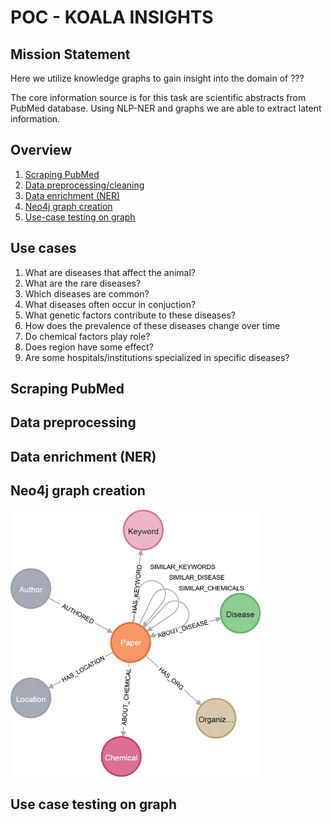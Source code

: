 # POC - KOALA INSIGHTS

## Mission Statement
Here we utilize knowledge graphs to gain insight into the domain of ???

The core information source is for this task are scientific abstracts from PubMed database. Using NLP-NER and graphs we are able to extract latent information.

## Overview

1. [Scraping PubMed](#Mission-Statement)
1. [Data preprocessing/cleaning](#Data-preprocessing)
1. [Data enrichment (NER)](#Data-enrichment-(NER))
1. [Neo4j graph creation](#Neo4j-graph-creation)
1. [Use-case testing on graph](#Use-case-testing)

## Use cases
1. What are diseases that affect the animal?
1. What are the rare diseases?
1. Which diseases are common?
1. What diseases often occur in conjuction?
1. What genetic factors contribute to these diseases?
1. How does the prevalence of these diseases change over time
1. Do chemical factors play role?
1. Does region have some effect?
1. Are some hospitals/institutions specialized in specific diseases?




##  Scraping PubMed
##  Data preprocessing
##  Data enrichment (NER)
##  Neo4j graph creation


<img src="figures\schema.png" alt="drawing" width="400"/>


##  Use case testing on graph

